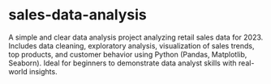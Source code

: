 # sales-data-analysis
A simple and clear data analysis project analyzing retail sales data for 2023. Includes data cleaning, exploratory analysis, visualization of sales trends, top products, and customer behavior using Python (Pandas, Matplotlib, Seaborn). Ideal for beginners to demonstrate data analyst skills with real-world insights.

